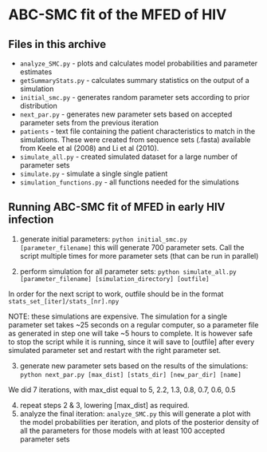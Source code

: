 # ABC-SMC fit of the MFED of HIV

## Files in this archive
* `analyze_SMC.py` - plots and calculates model probabilities and parameter estimates
* `getSummaryStats.py` - calculates summary statistics on the output of a simulation
* `initial_smc.py` - generates random parameter sets according to prior distribution
* `next_par.py` - generates new parameter sets based on accepted parameter sets from the previous iteration
* `patients` - text file containing the patient characteristics to match in the simulations. These were created from sequence sets (.fasta) available from Keele et al (2008) and Li et al (2010).
* `simulate_all.py` - created simulated dataset for a large number of parameter sets
* `simulate.py` - simulate a single single patient
* `simulation_functions.py` - all functions needed for the simulations


## Running ABC-SMC fit of MFED in early HIV infection
1. generate initial parameters: `python initial_smc.py [parameter_filename]`
this will generate 700 parameter sets. Call the script multiple times for more
parameter sets (that can be run in parallel)

2. perform simulation for all parameter sets:
`python simulate_all.py [parameter_filename] [simulation_directory] [outfile]`

 In order for the next script to work, outfile should be in the format
 `stats_set_[iter]/stats_[nr].npy`

 NOTE: these simulations are expensive. The simulation for a single parameter
 set takes ~25 seconds on a regular computer, so a parameter file as generated
 in step one will take ~5 hours to complete. It is however safe to stop the
 script while it is running, since it will save to [outfile] after every
 simulated parameter set and restart with the right parameter set.

3. generate new parameter sets based on the results of the simulations:
`python next_par.py [max_dist] [stats_dir] [new_par_dir] [name]`

  We did 7 iterations, with max_dist equal to 5, 2.2, 1.3, 0.8, 0.7, 0.6, 0.5

4. repeat steps 2 & 3, lowering [max_dist] as required.
5. analyze the final iteration: `analyze_SMC.py`
  this will generate a plot with the model probabilities per iteration, and
  plots of the posterior density of all the parameters for those models with at
  least 100 accepted parameter sets
